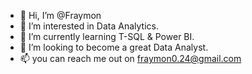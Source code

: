 - 👋 Hi, I’m @Fraymon
- 👀 I’m interested in Data Analytics.
- 🌱 I’m currently learning T-SQL & Power BI.
- 💞️ I’m looking to become a great Data Analyst.
- 📫 you can reach me out on fraymon0.24@gmail.com
